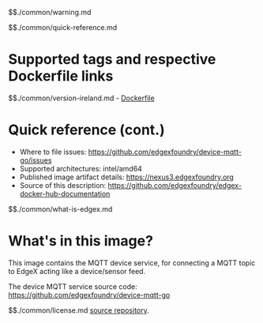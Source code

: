 $$./common/warning.md

$$./common/quick-reference.md

# Supported tags and respective Dockerfile links

$$./common/version-ireland.md
        - [Dockerfile](https://github.com/edgexfoundry/device-mqtt-go/blob/v1.3.2/Dockerfile)

# Quick reference (cont.)

- Where to file issues: https://github.com/edgexfoundry/device-mqtt-go/issues
- Supported architectures: intel/amd64
- Published image artifact details: https://nexus3.edgexfoundry.org
- Source of this description: https://github.com/edgexfoundry/edgex-docker-hub-documentation

$$./common/what-is-edgex.md

# What's in this image?

This image contains the MQTT device service, for connecting a MQTT topic to EdgeX acting like a device/sensor feed.

The device MQTT service source code: <https://github.com/edgexfoundry/device-mqtt-go>

$$./common/license.md
[source repository](https://github.com/edgexfoundry/device-mqtt-go/blob/v1.3.2/Attribution.txt).
